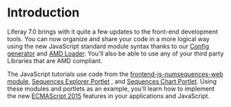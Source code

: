 # Introduction [](id=intro)

Liferay 7.0 brings with it quite a few updates to the front-end development 
tools. You can now organize and share your code in a more logical way using 
the new JavaScript standard module syntax thanks to our [Config generator](https://github.com/ipeychev/lfr-module-config-generator) 
and [AMD Loader](https://github.com/ipeychev/lfr-amd-loader). You'll also be 
able to use any of your third party Libraries that are AMD compliant.

The JavaScript tutorials use code from the [frontend-js-numsequences-web module]( https://github.com/liferay/liferay-docs/tree/master/develop/tutorials/code/liferay-plugins-sdk-7.0.0/portlets/frontend-js-numsequences-web), 
[Sequences Explorer Portlet]( https://github.com/liferay/liferay-docs/tree/master/develop/tutorials/code/liferay-plugins-sdk-7.0.0/apps/sequences-explorer-web)
, and [Sequences Chart Portlet]( https://github.com/liferay/liferay-docs/tree/master/develop/tutorials/code/liferay-plugins-sdk-7.0.0/apps/sequences-chart-web). 
Using these modules and portlets as an example, you'll learn how to implement 
the new [ECMAScript 2015](http://www.ecma-international.org/ecma-262/6.0/index.html) 
features in your applications and JavaScript.
